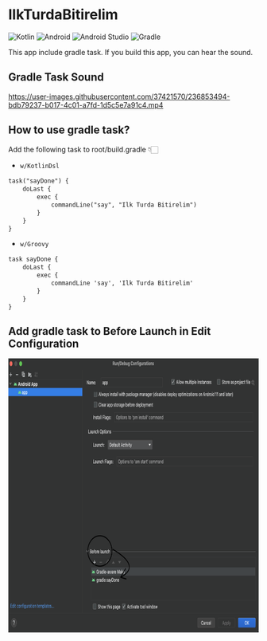 # IlkTurdaBitirelim
![Kotlin](https://img.shields.io/badge/kotlin-%230095D5.svg?style=for-the-badge&logo=kotlin&logoColor=white)
![Android](https://img.shields.io/badge/Android-3DDC84?style=for-the-badge&logo=android&logoColor=white)
![Android Studio](https://img.shields.io/badge/Android%20Studio-3DDC84.svg?style=for-the-badge&logo=android-studio&logoColor=white)
![Gradle](https://img.shields.io/badge/Gradle-02303A.svg?style=for-the-badge&logo=Gradle&logoColor=white)

This app include gradle task. If you build this app, you can hear the sound.

## Gradle Task Sound
https://user-images.githubusercontent.com/37421570/236853494-bdb79237-b017-4c01-a7fd-1d5c5e7a91c4.mp4

## How to use gradle task?
Add the following task to root/build.gradle 👇🏻

- `w/KotlinDsl`

```
task("sayDone") {
    doLast {
        exec {
            commandLine("say", "Ilk Turda Bitirelim")
        }
    }
}
```

- `w/Groovy`

```
task sayDone {
    doLast {
        exec {
            commandLine 'say', 'Ilk Turda Bitirelim'
        }
    }
}
```

## Add gradle task to Before Launch in Edit Configuration
<p>
 <img align="center" src="gradle_task.png" height="550"/>
</p>


